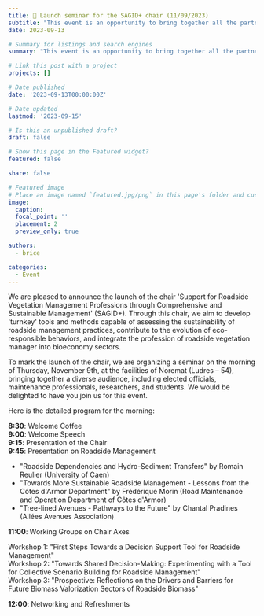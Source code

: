 ```yaml
---
title: 👋 Launch seminar for the SAGID+ chair (11/09/2023)
subtitle: "This event is an opportunity to bring together all the partners and stakeholders involved, to varying degrees, in the work carried out within the framework of the chair."
date: 2023-09-13

# Summary for listings and search engines
summary: "This event is an opportunity to bring together all the partners and stakeholders involved, to varying degrees, in the work carried out within the framework of the chair."

# Link this post with a project
projects: []

# Date published
date: '2023-09-13T00:00:00Z'

# Date updated
lastmod: '2023-09-15'

# Is this an unpublished draft?
draft: false

# Show this page in the Featured widget?
featured: false

share: false

# Featured image
# Place an image named `featured.jpg/png` in this page's folder and customize its options here.
image:
  caption: 
  focal_point: ''
  placement: 2
  preview_only: true

authors:
  - brice

categories:
  - Event
---
```


We are pleased to announce the launch of the chair 'Support for Roadside Vegetation Management Professions through Comprehensive and Sustainable Management' (SAGID+). Through this chair, we aim to develop 'turnkey' tools and methods capable of assessing the sustainability of roadside management practices, contribute to the evolution of eco-responsible behaviors, and integrate the profession of roadside vegetation manager into bioeconomy sectors.

To mark the launch of the chair, we are organizing a seminar on the morning of Thursday, November 9th, at the facilities of Noremat (Ludres – 54), bringing together a diverse audience, including elected officials, maintenance professionals, researchers, and students. We would be delighted to have you join us for this event.

Here is the detailed program for the morning:

**8:30**: Welcome Coffee <br>
**9:00**: Welcome Speech <br>
**9:15**: Presentation of the Chair <br>
**9:45**: Presentation on Roadside Management <br>

- "Roadside Dependencies and Hydro-Sediment Transfers" by Romain Reulier (University of Caen) <br>
- "Towards More Sustainable Roadside Management - Lessons from the Côtes d'Armor Department" by Frédérique Morin (Road Maintenance and Operation Department of Côtes d'Armor) <br>
- "Tree-lined Avenues - Pathways to the Future" by Chantal Pradines (Allées Avenues Association) <br>

**11:00**: Working Groups on Chair Axes <br>

Workshop 1: "First Steps Towards a Decision Support Tool for Roadside Management" <br>
Workshop 2: "Towards Shared Decision-Making: Experimenting with a Tool for Collective Scenario Building for Roadside Management" <br>
Workshop 3: "Prospective: Reflections on the Drivers and Barriers for Future Biomass Valorization Sectors of Roadside Biomass" <br>

**12:00**: Networking and Refreshments <br>